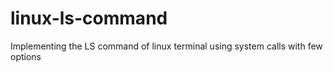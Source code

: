 # linux-ls-command
Implementing the LS command of linux terminal using system calls with few options

